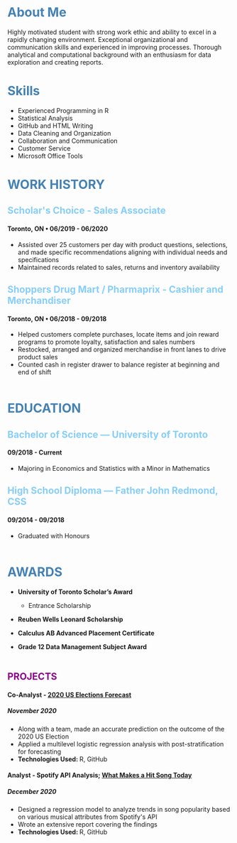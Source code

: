 # <span style="color:steelblue"> About Me </span>

  Highly motivated student with strong work ethic and ability to excel in a rapidly changing environment. Exceptional organizational and communication skills and experienced in improving processes. Thorough analytical and computational background with an enthusiasm for data exploration and creating reports.

# <span style="color:steelblue"> Skills </span>
- Experienced Programming in R    
- Statistical Analysis            
- GitHub and HTML Writing
- Data Cleaning and Organization
- Collaboration and Communication
- Customer Service
- Microsoft Office Tools

# <span style="color:steelblue"> WORK HISTORY </span>
## <span style="color:lightskyblue"> Scholar's Choice - Sales Associate </span>
#### Toronto, ON • 06/2019 - 06/2020
- Assisted over 25 customers per day with product questions, selections, and made specific recommendations aligning with individual needs and specifications
- Maintained records related to sales, returns and inventory availability

## <span style="color:lightskyblue"> Shoppers Drug Mart / Pharmaprix - Cashier and Merchandiser </span>
#### Toronto, ON • 06/2018 - 09/2018
- Helped customers complete purchases, locate items and join reward programs to promote loyalty, satisfaction and sales numbers
- Restocked, arranged and organized merchandise in front lanes to drive product sales
- Counted cash in register drawer to balance register at beginning and end of shift
<br><br>

# <span style="color:steelblue"> EDUCATION </span>
## <span style="color:lightskyblue"> Bachelor of Science — University of Toronto </span>
#### 09/2018 - Current
- Majoring in Economics and Statistics with a Minor in Mathematics

## <span style="color:lightskyblue"> High School Diploma — Father John Redmond, CSS </span>
#### 09/2014 - 09/2018
- Graduated with Honours
<br><br>

# <span style="color:steelblue"> AWARDS </span>
- **University of Toronto Scholar’s Award**
  -  Entrance Scholarship

- **Reuben Wells Leonard Scholarship**

- **Calculus AB Advanced Placement Certificate**

- **Grade 12 Data Management Subject Award**
<br><br>

## <span style="color:darkmagenta"> PROJECTS </span>

#### Co-Analyst - [2020 US Elections Forecast](https://github.com/jordanregis/PS4/blob/main/outputs/paper/paper.pdf)
##### November 2020
- Along with a team, made an accurate prediction on the outcome of the 2020 US Election
- Applied a multilevel logistic regression analysis with post-stratification for forecasting
- <b> Technologies Used: </b> R, GitHub

#### Analyst - Spotify API Analysis; [What Makes a Hit Song Today](https://github.com/jordanregis/STA304PS5/blob/main/Outputs/SpotifyPaper.pdf)
##### December 2020
- Designed a regression model to analyze trends in song popularity based on various musical attributes from Spotify's API
- Wrote an extensive report covering the findings
- <b> Technologies Used: </b> R, GitHub

